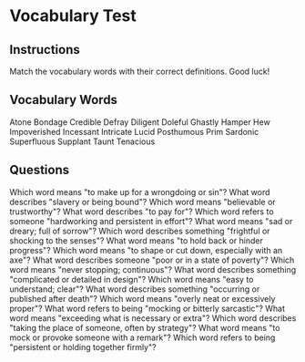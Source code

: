 # Vocabulary Test

## Instructions
Match the vocabulary words with their correct definitions. Good luck!

## Vocabulary Words
Atone
Bondage
Credible
Defray
Diligent
Doleful
Ghastly
Hamper
Hew
Impoverished
Incessant
Intricate
Lucid
Posthumous
Prim
Sardonic
Superfluous
Supplant
Taunt
Tenacious


## Questions
Which word means "to make up for a wrongdoing or sin"?
What word describes "slavery or being bound"?
Which word means "believable or trustworthy"?
What word describes "to pay for"?
Which word refers to someone "hardworking and persistent in effort"?
What word means "sad or dreary; full of sorrow"?
Which word describes something "frightful or shocking to the senses"?
What word means "to hold back or hinder progress"?
Which word means "to shape or cut down, especially with an axe"?
What word describes someone "poor or in a state of poverty"?
Which word means "never stopping; continuous"?
What word describes something "complicated or detailed in design"?
Which word means "easy to understand; clear"?
What word describes something "occurring or published after death"?
Which word means "overly neat or excessively proper"?
What word refers to being "mocking or bitterly sarcastic"?
What word means "exceeding what is necessary or extra"?
Which word describes "taking the place of someone, often by strategy"?
What word means "to mock or provoke someone with a remark"?
Which word refers to being "persistent or holding together firmly"?
